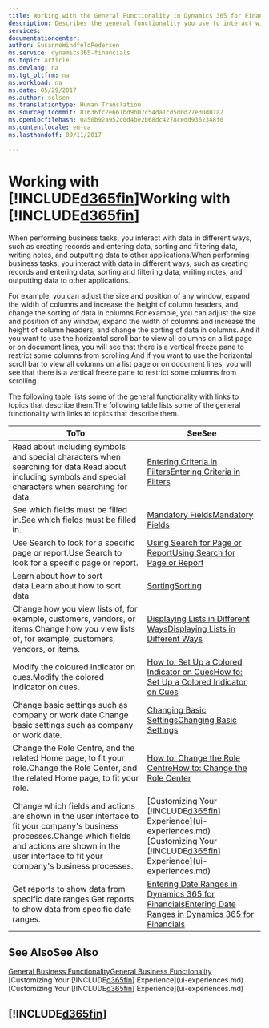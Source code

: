 ```yaml
---
title: Working with the General Functionality in Dynamics 365 for Financials | Microsoft Docs
description: Describes the general functionality you use to interact with data in Financials, such as entering values, sorting data, and changing views.
services: 
documentationcenter: 
author: SusanneWindfeldPedersen
ms.service: dynamics365-financials
ms.topic: article
ms.devlang: na
ms.tgt_pltfrm: na
ms.workload: na
ms.date: 05/29/2017
ms.author: solsen
ms.translationtype: Human Translation
ms.sourcegitcommit: 81636fc2e661bd9b07c54da1cd5d0d27e30d01a2
ms.openlocfilehash: 0a50b92a952c0d4be2b68dc4278cedd9362348f0
ms.contentlocale: en-ca
ms.lasthandoff: 09/11/2017

---
```

# <a name="working-with-included365finincludesd365finlongmdmd"></a><span data-ttu-id="1e187-103">Working with [!INCLUDE[d365fin](includes/d365fin_long_md.md)]</span><span class="sxs-lookup"><span data-stu-id="1e187-103">Working with [!INCLUDE[d365fin](includes/d365fin_long_md.md)]</span></span>
<span data-ttu-id="1e187-104">When performing business tasks, you interact with data in different ways, such as creating records and entering data, sorting and filtering data, writing notes, and outputting data to other applications.</span><span class="sxs-lookup"><span data-stu-id="1e187-104">When performing business tasks, you interact with data in different ways, such as creating records and entering data, sorting and filtering data, writing notes, and outputting data to other applications.</span></span>

<span data-ttu-id="1e187-105">For example, you can adjust the size and position of any window, expand the width of columns and increase the height of column headers, and change the sorting of data in columns.</span><span class="sxs-lookup"><span data-stu-id="1e187-105">For example, you can adjust the size and position of any window, expand the width of columns and increase the height of column headers, and change the sorting of data in columns.</span></span> <span data-ttu-id="1e187-106">And if you want to use the horizontal scroll bar to view all columns on a list page or on document lines, you will see that there is a vertical freeze pane to restrict some columns from scrolling.</span><span class="sxs-lookup"><span data-stu-id="1e187-106">And if you want to use the horizontal scroll bar to view all columns on a list page or on document lines, you will see that there is a vertical freeze pane to restrict some columns from scrolling.</span></span>

<span data-ttu-id="1e187-107">The following table lists some of the general functionality with links to topics that describe them.</span><span class="sxs-lookup"><span data-stu-id="1e187-107">The following table lists some of the general functionality with links to topics that describe them.</span></span>

| <span data-ttu-id="1e187-108">To</span><span class="sxs-lookup"><span data-stu-id="1e187-108">To</span></span> | <span data-ttu-id="1e187-109">See</span><span class="sxs-lookup"><span data-stu-id="1e187-109">See</span></span> |
| --- | --- |
| <span data-ttu-id="1e187-110">Read about including symbols and special characters when searching for data.</span><span class="sxs-lookup"><span data-stu-id="1e187-110">Read about including symbols and special characters when searching for data.</span></span> |[<span data-ttu-id="1e187-111">Entering Criteria in Filters</span><span class="sxs-lookup"><span data-stu-id="1e187-111">Entering Criteria in Filters</span></span>](ui-enter-criteria-filters.md) |
| <span data-ttu-id="1e187-112">See which fields must be filled in.</span><span class="sxs-lookup"><span data-stu-id="1e187-112">See which fields must be filled in.</span></span> |[<span data-ttu-id="1e187-113">Mandatory Fields</span><span class="sxs-lookup"><span data-stu-id="1e187-113">Mandatory Fields</span></span>](ui-mandatory-fields.md) |
| <span data-ttu-id="1e187-114">Use Search to look for a specific page or report.</span><span class="sxs-lookup"><span data-stu-id="1e187-114">Use Search to look for a specific page or report.</span></span> |[<span data-ttu-id="1e187-115">Using Search for Page or Report</span><span class="sxs-lookup"><span data-stu-id="1e187-115">Using Search for Page or Report</span></span>](ui-search.md) |
| <span data-ttu-id="1e187-116">Learn about how to sort data.</span><span class="sxs-lookup"><span data-stu-id="1e187-116">Learn about how to sort data.</span></span> |[<span data-ttu-id="1e187-117">Sorting</span><span class="sxs-lookup"><span data-stu-id="1e187-117">Sorting</span></span>](ui-sorting.md) |
| <span data-ttu-id="1e187-118">Change how you view lists of, for example, customers, vendors, or items.</span><span class="sxs-lookup"><span data-stu-id="1e187-118">Change how you view lists of, for example, customers, vendors, or items.</span></span> |[<span data-ttu-id="1e187-119">Displaying Lists in Different Ways</span><span class="sxs-lookup"><span data-stu-id="1e187-119">Displaying Lists in Different Ways</span></span>](across-display-lists-different-views.md) |
| <span data-ttu-id="1e187-120">Modify the coloured indicator on cues.</span><span class="sxs-lookup"><span data-stu-id="1e187-120">Modify the colored indicator on cues.</span></span> |[<span data-ttu-id="1e187-121">How to: Set Up a Colored Indicator on Cues</span><span class="sxs-lookup"><span data-stu-id="1e187-121">How to: Set Up a Colored Indicator on Cues</span></span>](ui-how-setup-colored-indicator-cues.md) |
| <span data-ttu-id="1e187-122">Change basic settings such as company or work date.</span><span class="sxs-lookup"><span data-stu-id="1e187-122">Change basic settings such as company or work date.</span></span> |[<span data-ttu-id="1e187-123">Changing Basic Settings</span><span class="sxs-lookup"><span data-stu-id="1e187-123">Changing Basic Settings</span></span>](ui-change-basic-settings.md) |
| <span data-ttu-id="1e187-124">Change the Role Centre, and the related Home page, to fit your role.</span><span class="sxs-lookup"><span data-stu-id="1e187-124">Change the Role Center, and the related Home page, to fit your role.</span></span> |[<span data-ttu-id="1e187-125">How to: Change the Role Centre</span><span class="sxs-lookup"><span data-stu-id="1e187-125">How to: Change the Role Center</span></span>](change-role.md) |
| <span data-ttu-id="1e187-126">Change which fields and actions are shown in the user interface to fit your company's business processes.</span><span class="sxs-lookup"><span data-stu-id="1e187-126">Change which fields and actions are shown in the user interface to fit your company's business processes.</span></span> |<span data-ttu-id="1e187-127">[Customizing Your [!INCLUDE[d365fin](includes/d365fin_md.md)] Experience](ui-experiences.md)</span><span class="sxs-lookup"><span data-stu-id="1e187-127">[Customizing Your [!INCLUDE[d365fin](includes/d365fin_md.md)] Experience](ui-experiences.md)</span></span> |
| <span data-ttu-id="1e187-128">Get reports to show data from specific date ranges.</span><span class="sxs-lookup"><span data-stu-id="1e187-128">Get reports to show data from specific date ranges.</span></span> |[<span data-ttu-id="1e187-129">Entering Date Ranges in Dynamics 365 for Financials</span><span class="sxs-lookup"><span data-stu-id="1e187-129">Entering Date Ranges in Dynamics 365 for Financials</span></span>](ui-enter-date-ranges.md) |

## <a name="see-also"></a><span data-ttu-id="1e187-130">See Also</span><span class="sxs-lookup"><span data-stu-id="1e187-130">See Also</span></span>
[<span data-ttu-id="1e187-131">General Business Functionality</span><span class="sxs-lookup"><span data-stu-id="1e187-131">General Business Functionality</span></span>](ui-across-business-areas.md)  
<span data-ttu-id="1e187-132">[Customizing Your [!INCLUDE[d365fin](includes/d365fin_md.md)] Experience](ui-experiences.md)</span><span class="sxs-lookup"><span data-stu-id="1e187-132">[Customizing Your [!INCLUDE[d365fin](includes/d365fin_md.md)] Experience](ui-experiences.md)</span></span>  

## [!INCLUDE[d365fin](includes/free_trial_md.md)]

